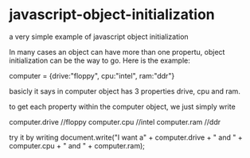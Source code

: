 javascript-object-initialization
================================

a very simple example of javascript object initialization

In many cases an object can have more than one propertu, object 
initialization can be the way to go. Here is the example:

computer = {drive:"floppy", cpu:"intel", ram:"ddr"}

basicly it says in computer object has 3 properties drive, cpu 
and ram.

to get each property within the computer object, we just simply write

computer.drive //floppy
computer.cpu //intel
computer.ram //ddr

try it by writing
document.write("I want a" + computer.drive + " and " + computer.cpu + 
" and " + computer.ram);

